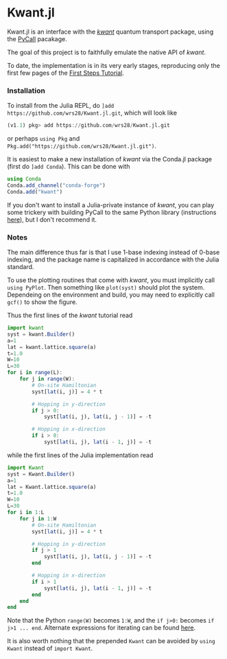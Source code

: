 # Kwant.jl

Kwant.jl is an interface with the [_kwant_](https://kwant-project.org) quantum transport package, using the [PyCall](https://github.com/JuliaPy/PyCall.jl) pacakage.

The goal of this project is to faithfully emulate the native API of _kwant_.

To date, the implementation is in its very early stages, reproducing only the first few pages of the [First Steps Tutorial](https://kwant-project.org/doc/1/tutorial/first_steps).

### Installation
To install from the Julia REPL, do `]add https://github.com/wrs28/Kwant.jl.git`, which will look like
````JULIA
(v1.1) pkg> add https://github.com/wrs28/Kwant.jl.git
````
or perhaps `using Pkg` and `Pkg.add("https://github.com/wrs28/Kwant.jl.git")`.

It is easiest to make a new installation of _kwant_ via the Conda.jl package (first do `]add Conda`). This can be done with
````JULIA
using Conda
Conda.add_channel("conda-forge")
Conda.add("kwant")
````
If you don't want to install a Julia-private instance of _kwant_, you can play some trickery with building PyCall to the same Python library (instructions [here](https://github.com/JuliaPy/PyCall.jl#specifying-the-python-version)), but I don't recommend it.

### Notes

The main difference thus far is that I use 1-base indexing instead of 0-base indexing, and the package name is capitalized in accordance with the Julia standard.

To use the plotting routines that come with _kwant_, you must implicitly call `using PyPlot`. Then something like `plot(syst)` should plot the system. Dependeing on the environment and build, you may need to explicitly call `gcf()` to show the figure.

Thus the first lines of the _kwant_ tutorial read
``` JULIA
import kwant
syst = kwant.Builder()
a=1
lat = kwant.lattice.square(a)
t=1.0
W=10
L=30
for i in range(L):
    for j in range(W):
        # On-site Hamiltonian
        syst[lat(i, j)] = 4 * t

        # Hopping in y-direction
        if j > 0:
            syst[lat(i, j), lat(i, j - 1)] = -t

        # Hopping in x-direction
        if i > 0:
            syst[lat(i, j), lat(i - 1, j)] = -t
```

while the first lines of the Julia implementation read
``` JULIA
import Kwant
syst = Kwant.Builder()
a=1
lat = Kwant.lattice.square(a)
t=1.0
W=10
L=30
for i in 1:L
    for j in 1:W
        # On-site Hamiltonian
        syst[lat(i, j)] = 4 * t

        # Hopping in y-direction
        if j > 1
            syst[lat(i, j), lat(i, j - 1)] = -t
        end

        # Hopping in x-direction
        if i > 1
            syst[lat(i, j), lat(i - 1, j)] = -t
        end
    end
end
```

Note that the Python `range(W)` becomes `1:W`, and the `if j>0:` becomes `if j>1 ... end`. Alternate expressions for iterating can be found [here](https://docs.julialang.org/en/v1/manual/arrays/#Iteration-1).

It is also worth nothing that the prepended `Kwant` can be avoided by `using Kwant` instead of `import Kwant`.

